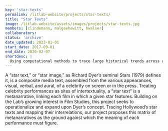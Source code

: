 ```yaml
---
key: 'star-texts'
permalink: /litlab-website/projects/star-texts/
title: "Star Texts"
image: /litlab-website/assets/images/projects/star-texts.jpg
members: [clindemann, malgeehewitt, hwalser]
collaborators: 
status: 'archive'
date_updated: 2023-01-01
start_date: 2017-09-01
end_date: 2020-02-07
shortdesc: |
  Using computational methods to trace large historical trends across a corpus of star texts
---
```


A “star text,” or “star image,” as Richard Dyer’s seminal Stars (1979) defines it, is a composite media text, assembled from the various appearances, visual, verbal, and aural, of a celebrity on screen or in the press. Treating celebrity performances as sites of intertextuality, a “star text” is a metanarrative, linking each film in which a given star features. Building on the Lab’s growing interest in Film Studies, this project seeks to operationalize and expand upon Dyer’s concept. Tracing Hollywood’s star texts and mapping their interrelations, our project proposes this matrix of metanarratives as the ground against which the meaning of each performance must figure.